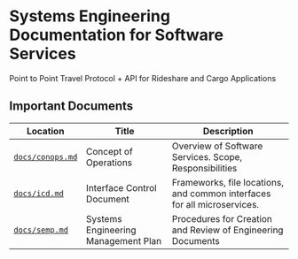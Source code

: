 # Systems Engineering Documentation for Software Services

Point to Point Travel Protocol + API for Rideshare and Cargo Applications

## Important Documents

| Location | Title | Description
--- | --- | ---
[`docs/conops.md`](./docs/conops.md) | Concept of Operations | Overview of Software Services. Scope, Responsibilities
[`docs/icd.md`](./docs/icd.md) | Interface Control Document | Frameworks, file locations, and common interfaces for all microservices.
[`docs/semp.md`](./docs/semp.md) | Systems Engineering Management Plan | Procedures for Creation and Review of Engineering Documents
